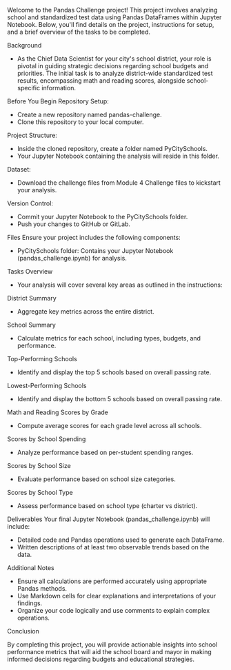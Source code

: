 Welcome to the Pandas Challenge project! This project involves analyzing school and standardized test data using Pandas DataFrames within Jupyter Notebook. Below, you'll find details on the project, instructions for setup, and a brief overview of the tasks to be completed.

Background
- As the Chief Data Scientist for your city's school district, your role is pivotal in guiding strategic decisions regarding school budgets and priorities. The initial task is to analyze district-wide standardized test results, encompassing math and reading scores, alongside school-specific information.

Before You Begin
Repository Setup:
- Create a new repository named pandas-challenge.
- Clone this repository to your local computer.

Project Structure:
- Inside the cloned repository, create a folder named PyCitySchools.
- Your Jupyter Notebook containing the analysis will reside in this folder.

Dataset:
- Download the challenge files from Module 4 Challenge files to kickstart your analysis.

Version Control:
- Commit your Jupyter Notebook to the PyCitySchools folder.
- Push your changes to GitHub or GitLab.

Files
Ensure your project includes the following components:
- PyCitySchools folder: Contains your Jupyter Notebook (pandas_challenge.ipynb) for analysis.

Tasks Overview
- Your analysis will cover several key areas as outlined in the instructions:

District Summary
- Aggregate key metrics across the entire district.

School Summary
- Calculate metrics for each school, including types, budgets, and performance.

Top-Performing Schools
- Identify and display the top 5 schools based on overall passing rate.

Lowest-Performing Schools
- Identify and display the bottom 5 schools based on overall passing rate.

Math and Reading Scores by Grade
- Compute average scores for each grade level across all schools.

Scores by School Spending
- Analyze performance based on per-student spending ranges.

Scores by School Size
- Evaluate performance based on school size categories.

Scores by School Type
- Assess performance based on school type (charter vs district).

Deliverables
Your final Jupyter Notebook (pandas_challenge.ipynb) will include:
- Detailed code and Pandas operations used to generate each DataFrame.
- Written descriptions of at least two observable trends based on the data.

Additional Notes
- Ensure all calculations are performed accurately using appropriate Pandas methods.
- Use Markdown cells for clear explanations and interpretations of your findings.
- Organize your code logically and use comments to explain complex operations.

Conclusion

By completing this project, you will provide actionable insights into school performance metrics that will aid the school board and mayor in making informed decisions regarding budgets and educational strategies.
